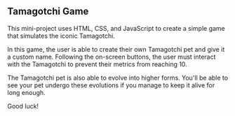 ## Tamagotchi Game

This mini-project uses HTML, CSS, and JavaScript to create a simple game that simulates the iconic Tamagotchi.

In this game, the user is able to create their own Tamagotchi pet and give it a custom name. Following the on-screen buttons, the user must interact with the Tamagotchi to prevent their metrics from reaching 10.

The Tamagotchi pet is also able to evolve into higher forms. You'll be able to see your pet undergo these evolutions if you manage to keep it alive for long enough. 

Good luck!